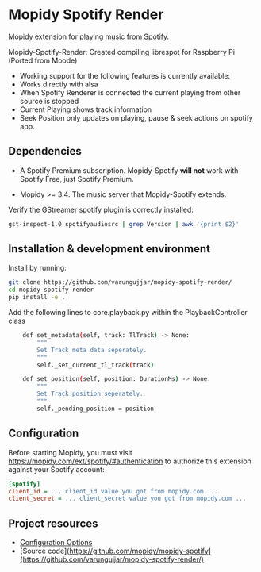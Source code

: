 # Mopidy Spotify Render

[Mopidy](https://mopidy.com/) extension for playing music from [Spotify](https://www.spotify.com/).

Mopidy-Spotify-Render:
Created compiling librespot for Raspberry Pi (Ported from Moode)

- Working support for the following features is currently available:
- Works directly with alsa
- When Spotify Renderer is connected the current playing from other source is stopped
- Current Playing shows track information
- Seek Position only updates on playing, pause & seek actions on spotify app.



## Dependencies

- A Spotify Premium subscription. Mopidy-Spotify **will not** work with Spotify
  Free, just Spotify Premium.

- Mopidy >= 3.4. The music server that Mopidy-Spotify extends.

Verify the GStreamer spotify plugin is correctly installed:

```sh
gst-inspect-1.0 spotifyaudiosrc | grep Version | awk '{print $2}'
```

## Installation & development environment

Install by running:
```sh
git clone https://github.com/varungujjar/mopidy-spotify-render/
cd mopidy-spotify-render
pip install -e .
```
Add the following lines to core.playback.py within the PlaybackController class
```sh
    def set_metadata(self, track: TlTrack) -> None:
        """
        Set Track meta data seperately.
        """
        self._set_current_tl_track(track)

    def set_position(self, position: DurationMs) -> None:
        """
        Set Track position seperately.
        """
        self._pending_position = position
```

## Configuration

Before starting Mopidy, you must visit https://mopidy.com/ext/spotify/#authentication
to authorize this extension against your Spotify account:

```ini
[spotify]
client_id = ... client_id value you got from mopidy.com ...
client_secret = ... client_secret value you got from mopidy.com ...
```
## Project resources
- [Configuration Options ](https://github.com/librespot-org/librespot/wiki/Options)
- [Source code](https://github.com/mopidy/mopidy-spotify](https://github.com/varungujjar/mopidy-spotify-render/)

